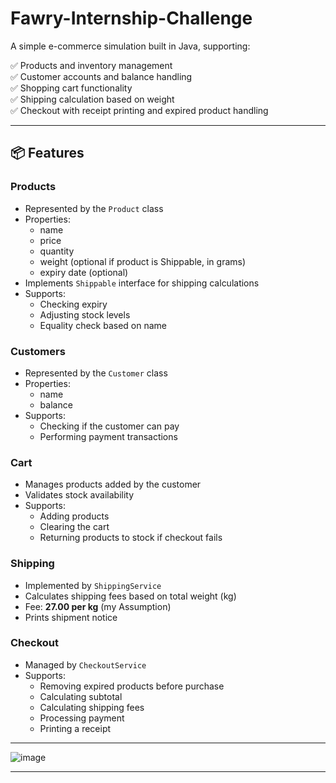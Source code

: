 # Fawry-Internship-Challenge

A simple e-commerce  simulation built in Java, supporting:

✅ Products and inventory management  
✅ Customer accounts and balance handling  
✅ Shopping cart functionality  
✅ Shipping calculation based on weight  
✅ Checkout with receipt printing and expired product handling

---

## 📦 Features

### Products
- Represented by the `Product` class
- Properties:
  - name
  - price
  - quantity
  - weight (optional if product is Shippable, in grams)
  - expiry date (optional)
- Implements `Shippable` interface for shipping calculations
- Supports:
  - Checking expiry
  - Adjusting stock levels
  - Equality check based on name

### Customers
- Represented by the `Customer` class
- Properties:
  - name
  - balance
- Supports:
  - Checking if the customer can pay
  - Performing payment transactions

### Cart
- Manages products added by the customer
- Validates stock availability
- Supports:
  - Adding products
  - Clearing the cart
  - Returning products to stock if checkout fails

### Shipping
- Implemented by `ShippingService`
- Calculates shipping fees based on total weight (kg)
- Fee: **27.00 per kg** (my Assumption)
- Prints shipment notice

### Checkout
- Managed by `CheckoutService`
- Supports:
  - Removing expired products before purchase
  - Calculating subtotal
  - Calculating shipping fees
  - Processing payment
  - Printing a receipt

---
![image](https://github.com/user-attachments/assets/09b7d78e-b3be-4ca0-9aee-4735824578d6)

---
